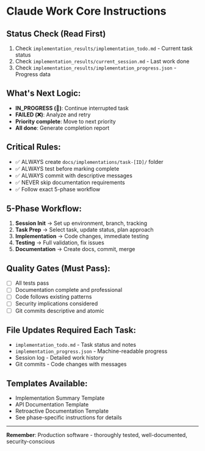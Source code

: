 # Claude Work Core Instructions

## Status Check (Read First)
1. Check `implementation_results/implementation_todo.md` - Current task status
2. Check `implementation_results/current_session.md` - Last work done
3. Check `implementation_results/implementation_progress.json` - Progress data

## What's Next Logic:
- **IN_PROGRESS (🔄)**: Continue interrupted task
- **FAILED (❌)**: Analyze and retry
- **Priority complete**: Move to next priority
- **All done**: Generate completion report

## Critical Rules:
- ✅ ALWAYS create `docs/implementations/task-[ID]/` folder
- ✅ ALWAYS test before marking complete  
- ✅ ALWAYS commit with descriptive messages
- ✅ NEVER skip documentation requirements
- ✅ Follow exact 5-phase workflow

## 5-Phase Workflow:
1. **Session Init** → Set up environment, branch, tracking
2. **Task Prep** → Select task, update status, plan approach  
3. **Implementation** → Code changes, immediate testing
4. **Testing** → Full validation, fix issues
5. **Documentation** → Create docs, commit, merge

## Quality Gates (Must Pass):
- [ ] All tests pass
- [ ] Documentation complete and professional
- [ ] Code follows existing patterns
- [ ] Security implications considered
- [ ] Git commits descriptive and atomic

## File Updates Required Each Task:
- `implementation_todo.md` - Task status and notes
- `implementation_progress.json` - Machine-readable progress
- Session log - Detailed work history
- Git commits - Code changes with messages

## Templates Available:
- Implementation Summary Template
- API Documentation Template  
- Retroactive Documentation Template
- See phase-specific instructions for details

---
**Remember**: Production software - thoroughly tested, well-documented, security-conscious
